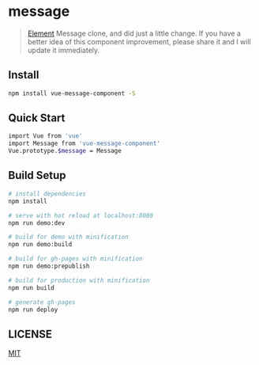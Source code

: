 # message

> [Element](https://github.com/ElemeFE/element) Message clone, and did just a little change. If you have a better idea of this component improvement, please share it and I will update it immediately.

## Install

```bash
npm install vue-message-component -S
```

## Quick Start

```bash
import Vue from 'vue'
import Message from 'vue-message-component'
Vue.prototype.$message = Message
```


## Build Setup

``` bash
# install dependencies
npm install

# serve with hot reload at localhost:8080
npm run demo:dev

# build for demo with minification
npm run demo:build

# build for gh-pages with minification
npm run demo:prepublish

# build for production with minification
npm run build

# generate gh-pages
npm run deploy
```

## LICENSE

[MIT](http://opensource.org/licenses/MIT)